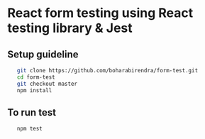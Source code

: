 # React form testing using React testing library & Jest

## Setup guideline

```sh
   git clone https://github.com/boharabirendra/form-test.git
   cd form-test
   git checkout master
   npm install
```

## To run test

```sh
   npm test
```
